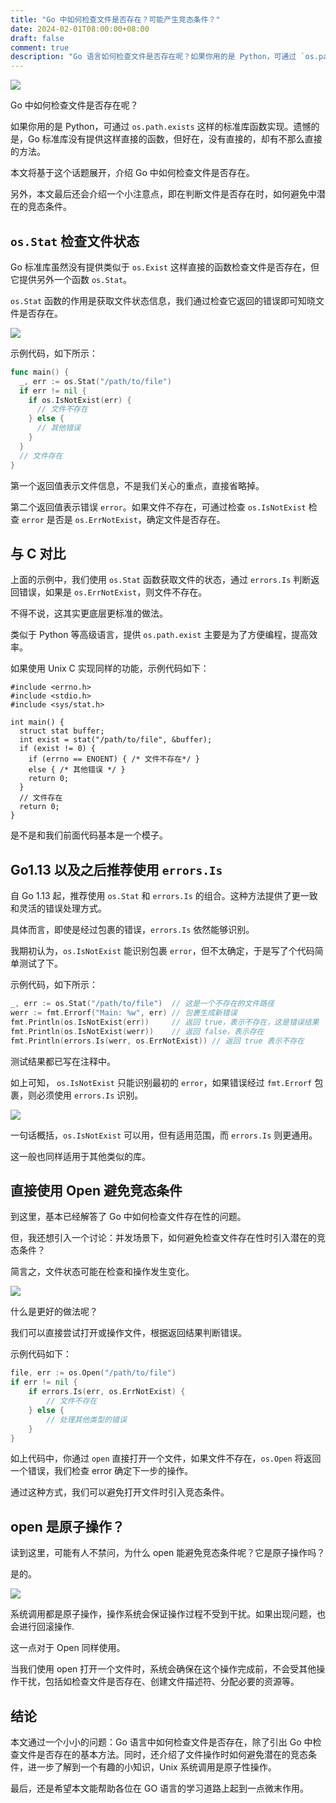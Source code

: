 ```yaml
---
title: "Go 中如何检查文件是否存在？可能产生竞态条件？"
date: 2024-02-01T08:00:00+08:00
draft: false
comment: true
description: "Go 语言如何检查文件是否存在呢？如果你用的是 Python，可通过 `os.path.exists` 这样的标准库函数实现。遗憾的是，Go 标准库没有提供这样直接的函数，但好在，没有直接的，却有不那么直接的方法。"
---
```


![](https://cdn.jsdelivr.net/gh/poloxue/images@2024-02/2024-02-05-check-if-file-exists-in-golang-01.png)

Go 中如何检查文件是否存在呢？

如果你用的是 Python，可通过 `os.path.exists` 这样的标准库函数实现。遗憾的是，Go 标准库没有提供这样直接的函数，但好在，没有直接的，却有不那么直接的方法。

本文将基于这个话题展开，介绍 Go 中如何检查文件是否存在。

另外，本文最后还会介绍一个小注意点，即在判断文件是否存在时，如何避免中潜在的竞态条件。

## `os.Stat` 检查文件状态

Go 标准库虽然没有提供类似于 `os.Exist` 这样直接的函数检查文件是否存在，但它提供另外一个函数 `os.Stat`。

`os.Stat` 函数的作用是获取文件状态信息，我们通过检查它返回的错误即可知晓文件是否存在。

![](https://cdn.jsdelivr.net/gh/poloxue/images@2024-02/2024-02-05-check-if-file-exists-in-golang-02.png)

示例代码，如下所示：

```go
func main() {
  _, err := os.Stat("/path/to/file")
  if err != nil {
    if os.IsNotExist(err) {
      // 文件不存在
    } else {
      // 其他错误
    }
  }
  // 文件存在
}
```

第一个返回值表示文件信息，不是我们关心的重点，直接省略掉。

第二个返回值表示错误 `error`。如果文件不存在，可通过检查 `os.IsNotExist` 检查 `error` 是否是 `os.ErrNotExist`，确定文件是否存在。

## 与 C 对比

上面的示例中，我们使用 `os.Stat` 函数获取文件的状态，通过 `errors.Is` 判断返回错误，如果是 `os.ErrNotExist`，则文件不存在。

不得不说，这其实更底层更标准的做法。

类似于 Python 等高级语言，提供 `os.path.exist` 主要是为了方便编程，提高效率。

如果使用 Unix C 实现同样的功能，示例代码如下：

```clang
#include <errno.h>
#include <stdio.h>
#include <sys/stat.h>

int main() {
  struct stat buffer;
  int exist = stat("/path/to/file", &buffer);
  if (exist != 0) {
    if (errno == ENOENT) { /* 文件不存在*/ } 
    else { /* 其他错误 */ }
    return 0;
  }
  // 文件存在
  return 0;
}
```

是不是和我们前面代码基本是一个模子。

## Go1.13 以及之后推荐使用 `errors.Is`

自 Go 1.13 起，推荐使用 `os.Stat` 和 `errors.Is` 的组合。这种方法提供了更一致和灵活的错误处理方式。

具体而言，即使是经过包裹的错误，`errors.Is` 依然能够识别。

我期初认为，`os.IsNotExist` 能识别包裹 `error`，但不太确定，于是写了个代码简单测试了下。

示例代码，如下所示：

```go
_, err := os.Stat("/path/to/file")  // 这是一个不存在的文件路径
werr := fmt.Errorf("Main: %w", err) // 包裹生成新错误
fmt.Println(os.IsNotExist(err))     // 返回 true，表示不存在，这是错误结果
fmt.Println(os.IsNotExist(werr))    // 返回 false，表示存在
fmt.Println(errors.Is(werr, os.ErrNotExist)) // 返回 true 表示不存在
```

测试结果都已写在注释中。

如上可知， `os.IsNotExist` 只能识别最初的 `error`，如果错误经过 `fmt.Errorf` 包裹，则必须使用 `errors.Is` 识别。

![](https://cdn.jsdelivr.net/gh/poloxue/images@2024-02/2024-02-05-check-if-file-exists-in-golang-03.png)

一句话概括，`os.IsNotExist` 可以用，但有适用范围，而 `errors.Is` 则更通用。

这一般也同样适用于其他类似的库。

## 直接使用 Open 避免竞态条件

到这里，基本已经解答了 Go 中如何检查文件存在性的问题。

但，我还想引入一个讨论：并发场景下，如何避免检查文件存在性时引入潜在的竞态条件？

简言之，文件状态可能在检查和操作发生变化。

![](https://cdn.jsdelivr.net/gh/poloxue/images@2024-02/2024-02-05-check-if-file-exists-in-golang-04.png)

什么是更好的做法呢？

我们可以直接尝试打开或操作文件，根据返回结果判断错误。

示例代码如下：

```go
file, err := os.Open("/path/to/file")
if err != nil {
    if errors.Is(err, os.ErrNotExist) {
        // 文件不存在
    } else {
        // 处理其他类型的错误
    }
}
```

如上代码中，你通过 `open` 直接打开一个文件，如果文件不存在，`os.Open` 将返回一个错误，我们检查 error 确定下一步的操作。

通过这种方式，我们可以避免打开文件时引入竞态条件。

## open 是原子操作？

读到这里，可能有人不禁问，为什么 open 能避免竞态条件呢？它是原子操作吗？

是的。

![](https://cdn.jsdelivr.net/gh/poloxue/images@2024-02/2024-02-05-check-if-file-exists-in-golang-05-v1.png)

系统调用都是原子操作，操作系统会保证操作过程不受到干扰。如果出现问题，也会进行回滚操作.

这一点对于 Open 同样使用。

当我们使用 open 打开一个文件时，系统会确保在这个操作完成前，不会受其他操作干扰，包括如检查文件是否存在、创建文件描述符、分配必要的资源等。

## 结论

本文通过一个小小的问题：Go 语言中如何检查文件是否存在，除了引出 Go 中检查文件是否存在的基本方法。同时，还介绍了文件操作时如何避免潜在的竞态条件，进一步了解到一个有趣的小知识，Unix 系统调用是原子性操作。

最后，还是希望本文能帮助各位在 GO 语言的学习道路上起到一点微末作用。


